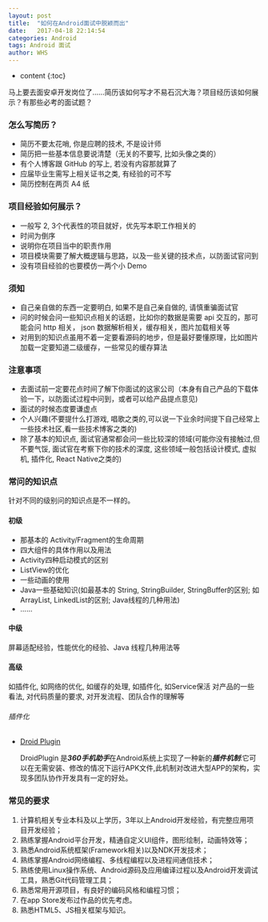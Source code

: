 ```yaml
---
layout: post
title:  "如何在Android面试中脱颖而出"
date:   2017-04-18 22:14:54
categories: Android
tags: Android 面试
author: WHS
---
```


* content
{:toc}

马上要去面安卓开发岗位了……简历该如何写才不易石沉大海？项目经历该如何展示？有那些必考的面试题？







### 怎么写简历？

* 简历不要太花哨, 你是应聘的技术, 不是设计师
* 简历把一些基本信息要说清楚（无关的不要写, 比如头像之类的）
* 有个人博客跟 GitHub 的写上, 若没有内容那就算了
* 应届毕业生需写上相关证书之类, 有经验的可不写
* 简历控制在两页 A4 纸

### 项目经验如何展示？  

* 一般写 2, 3个代表性的项目就好，优先写本职工作相关的
* 时间为倒序
* 说明你在项目当中的职责作用
* 项目模块需要了解大概逻辑与思路，以及一些关键的技术点，以防面试官问到
* 没有项目经验的也要模仿一两个小 Demo 

### 须知 

* 自己亲自做的东西一定要明白, 如果不是自己亲自做的, 请慎重骗面试官
* 问的时候会问一些知识点相关的话题，比如你的数据是需要 api 交互的，那可能会问 http 相关， json 数据解析相关，缓存相关，图片加载相关等
* 对用到的知识点虽用不着一定要看源码的地步，但是最好要懂原理，比如图片加载一定要知道二级缓存，一些常见的缓存算法

### 注意事项    

* 去面试前一定要花点时间了解下你面试的这家公司（本身有自己产品的下载体验一下，以防面试过程中问到，或者可以给产品提点意见)
* 面试的时候态度要谦虚点
* 个人兴趣(不要提什么打游戏, 唱歌之类的,可以说一下业余时间提下自己经常上一些技术社区,看一些技术博客之类的)
* 除了基本的知识点, 面试官通常都会问一些比较深的领域(可能你没有接触过,但不要气馁, 面试官在考察下你的技术的深度, 这些领域一般包括设计模式, 虚拟机, 插件化, React Native之类的)

### 常问的知识点    
针对不同的级别问的知识点是不一样的。    

#### 初级

* 那基本的 Activity/Fragment的生命周期
* 四大组件的具体作用以及用法
* Activity四种启动模式的区别
* ListView的优化
* 一些动画的使用
* Java一些基础知识(如最基本的 String, StringBuilder, StringBuffer的区别; 如ArrayList, LinkedList的区别; Java线程的几种用法)
* ......

#### 中级
   
屏幕适配经验，性能优化的经验、Java 线程几种用法等

#### 高级    

如插件化, 如网络的优化, 如缓存的处理, 如插件化, 如Service保活
对产品的一些看法, 对代码质量的要求, 对开发流程、团队合作的理解等

###### 插件化

* [Droid Plugin](https://github.com/DroidPluginTeam/DroidPlugin)

  DroidPlugin 是***360手机助手***在Android系统上实现了一种新的***插件机制***:它可以在无需安装、修改的情况下运行APK文件,此机制对改进大型APP的架构，实现多团队协作开发具有一定的好处。


### 常见的要求

1. 计算机相关专业本科及以上学历，3年以上Android开发经验，有完整应用项目开发经验；
2. 熟练掌握Android平台开发，精通自定义UI组件，图形绘制，动画特效等；
3. 熟悉Android系统框架(Framework相关)以及NDK开发技术；
4. 熟练掌握Android网络编程、多线程编程以及进程间通信技术；
5. 熟练使用Linux操作系统、Android源码及应用编译过程以及Android开发调试工具，熟悉Git代码管理工具；
6. 熟悉常用开源项目，有良好的编码风格和编程习惯；
7. 在app Store发布过作品的优先考虑。
8. 熟悉HTML5、JS相关框架与知识。



